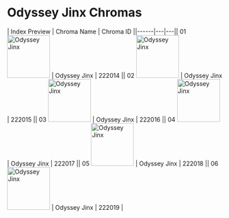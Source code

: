 # Odyssey Jinx Chromas

| Index  Preview | Chroma Name | Chroma ID ||------|---|---|| 01  <img src='https://raw.communitydragon.org/latest/plugins/rcp-be-lol-game-data/global/default/v1/champion-chroma-images/222/222014.png' alt='Odyssey Jinx' width='100'> | Odyssey Jinx | 222014 || 02  <img src='https://raw.communitydragon.org/latest/plugins/rcp-be-lol-game-data/global/default/v1/champion-chroma-images/222/222015.png' alt='Odyssey Jinx' width='100'> | Odyssey Jinx | 222015 || 03  <img src='https://raw.communitydragon.org/latest/plugins/rcp-be-lol-game-data/global/default/v1/champion-chroma-images/222/222016.png' alt='Odyssey Jinx' width='100'> | Odyssey Jinx | 222016 || 04  <img src='https://raw.communitydragon.org/latest/plugins/rcp-be-lol-game-data/global/default/v1/champion-chroma-images/222/222017.png' alt='Odyssey Jinx' width='100'> | Odyssey Jinx | 222017 || 05  <img src='https://raw.communitydragon.org/latest/plugins/rcp-be-lol-game-data/global/default/v1/champion-chroma-images/222/222018.png' alt='Odyssey Jinx' width='100'> | Odyssey Jinx | 222018 || 06  <img src='https://raw.communitydragon.org/latest/plugins/rcp-be-lol-game-data/global/default/v1/champion-chroma-images/222/222019.png' alt='Odyssey Jinx' width='100'> | Odyssey Jinx | 222019 |